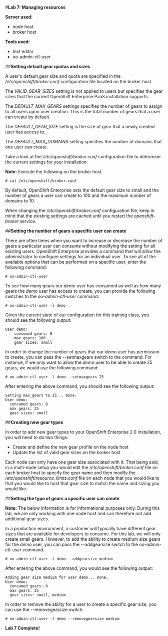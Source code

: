 #**Lab 7: Managing resources**

**Server used:**

* node host
* broker host

**Tools used:**

* text editor
* oo-admin-ctl-user

##**Setting default gear quotas and sizes**

A user's default gear size and quota are specified in the */etc/openshift/broker.conf* configuration file located on the broker host.

The *VALID_GEAR_SIZES* setting is not applied to users but specifies the gear sizes that the current OpenShift Enterprise PaaS installation supports.

The *DEFAULT_MAX_GEARS* settings specifies the number of gears to assign to all users upon user creation.  This is the total number of gears that a user can create by default.

The *DEFAULT_GEAR_SIZE* setting is the size of gear that a newly created user has access to.

The *DEFAULT_MAX_DOMAINS* setting specifies the number of domains that one user can create.

Take a look at the  */etc/openshift/broker.conf* configuration file to determine the current settings for your installation:

**Note:** Execute the following on the broker host.

	# cat /etc/openshift/broker.conf

By default, OpenShift Enterprise sets the default gear size to small and the number of gears a user can create to 100 and the maximum number of domains to 10.

When changing the */etc/openshift/broker.conf* configuration file, keep in mind that the existing settings are cached until you restart the *openshift-broker* service.

##**Setting the number of gears a specific user can create**

There are often times when you want to increase or decrease the number of gears a particular user can consume without modifying the setting for all existing users.  OpenShift Enterprise provides a command that will allow the administrator to configure settings for an individual user.  To see all of the available options that can be performed on a specific user, enter the following command:

	# oo-admin-ctl-user

To see how many gears our *demo* user has consumed as well as how many gears the *demo* user has access to create, you can provide the following switches to the *oo-admin-ctl-user* command:

	# oo-admin-ctl-user -l demo

Given the current state of our configuration for this training class, you should see the following output:

	User demo:
	    consumed gears: 0
	    max gears: 100
	    gear sizes: small

In order to change the number of gears that our *demo* user has permission to create, you can pass the --setmaxgears switch to the command.  For instance, if we only want to allow the *demo* user to be able to create 25 gears, we would use the following command:

	# oo-admin-ctl-user -l demo --setmaxgears 25

After entering the above command, you should see the following output:

 	Setting max_gears to 25... Done.
 	User demo:
 	  consumed gears: 0
 	  max gears: 25
 	  gear sizes: small


##**Creating new gear types**

In order to add new gear types to your OpenShift Enterprise 2.0 installation, you will need to do two things:

* Create and define the new gear profile on the node host
* Update the list of valid gear sizes on the broker host

Each node can only have one gear size associated with it.  That being said, in a multi-node setup you would edit the */etc/openshift/broker.conf* file on each broker host to specify the gear name and then modify the */etc/openshift/resource_limits.conf* file on each node that you would like to that you would like to host that gear size to match the name and sizing you would like.

##**Setting the type of gears a specific user can create**

**Note:** The below information is for informational purposes only.  During this lab, we are only working with one node host and can therefore not add additional gear sizes.

In a production environment, a customer will typically have different gear sizes that are available for developers to consume.  For this lab, we will only create small gears.  However, to add the ability to create medium size gears for the *demo* user, you can pass the --addgearsize switch to the *oo-admin-ctl-user* command.

	# oo-admin-ctl-user -l demo --addgearsize medium

After entering the above command, you would see the following output:

	Adding gear size medium for user demo... Done.
	User demo:
	  consumed gears: 0
	  max gears: 25
	  gear sizes: small, medium

In order to remove the ability for a user to create a specific gear size, you can use the --removegearsize switch:

	# oo-admin-ctl-user -l demo --removegearsize medium



**Lab 7 Complete!**
<!--BREAK-->

